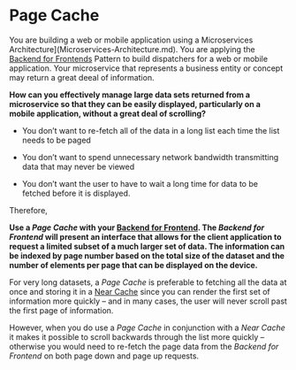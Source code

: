 Page Cache
===
You are building a web or mobile application using a Microservices Architecture](Microservices-Architecture.md). You are applying the [Backend for Frontends](Backends-For-Frontends.md) Pattern to build dispatchers for a web or mobile application.  Your microservice that represents a business entity or concept may return a great deeal of information.

**How can you effectively manage large data sets returned from a microservice so that they can be easily displayed, particularly on a mobile application, without a great deal of scrolling?**

-   You don’t want to re-fetch all of the data in a long list each time the list needs to be paged

-   You don’t want to spend unnecessary network bandwidth transmitting data that may never be viewed

-   You don’t want the user to have to wait a long time for data to be fetched before it is displayed.

Therefore,

**Use a *Page Cache* with your [Backend for Frontend](Backends-For-Frontends.md). The *Backend for Frontend* will present an interface that allows for the client application to request a limited subset of a much larger set of data. The information can be indexed by page number based on the total size of the dataset and the number of elements per page that can be displayed on the device.**

For very long datasets, a *Page Cache* is preferable to fetching all the data at once and storing it in a [Near Cache](../Cloud-Client-Architecture/Near-Cache.md) since you can render the first set of information more quickly – and in many cases, the user will never scroll past the first page of information.

However, when you do use a *Page Cache* in conjunction with a *Near Cache* it makes it possible to scroll backwards through the list more quickly – otherwise you would need to re-fetch the page data from the *Backend for Frontend* on both page down and page up requests.

